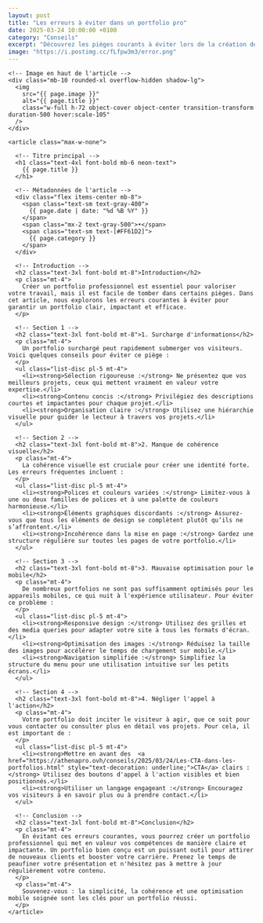 ```yaml
---
layout: post
title: "Les erreurs à éviter dans un portfolio pro"
date: 2025-03-24 10:00:00 +0100
category: "Conseils"
excerpt: "Découvrez les pièges courants à éviter lors de la création de votre portfolio pour maximiser son impact et séduire vos clients."
image: "https://i.postimg.cc/fLfpw3m3/error.png"
---
```


<main class="pt-24 pb-16 bg-[#0A0118] text-white">
  <div class="container mx-auto px-4 max-w-4xl">

    <!-- Image en haut de l'article -->
    <div class="mb-10 rounded-xl overflow-hidden shadow-lg">
      <img 
        src="{{ page.image }}" 
        alt="{{ page.title }}" 
        class="w-full h-72 object-cover object-center transition-transform duration-500 hover:scale-105"
      />
    </div>

    <article class="max-w-none">

      <!-- Titre principal -->
      <h1 class="text-4xl font-bold mb-6 neon-text">
        {{ page.title }}
      </h1>

      <!-- Métadonnées de l'article -->
      <div class="flex items-center mb-8">
        <span class="text-sm text-gray-400">
          {{ page.date | date: "%d %B %Y" }}
        </span>
        <span class="mx-2 text-gray-500">•</span>
        <span class="text-sm text-[#FF61D2]">
          {{ page.category }}
        </span>
      </div>
      
      <!-- Introduction -->
      <h2 class="text-3xl font-bold mt-8">Introduction</h2>
      <p class="mt-4">
        Créer un portfolio professionnel est essentiel pour valoriser votre travail, mais il est facile de tomber dans certains pièges. Dans cet article, nous explorons les erreurs courantes à éviter pour garantir un portfolio clair, impactant et efficace.
      </p>
      
      <!-- Section 1 -->
      <h2 class="text-3xl font-bold mt-8">1. Surcharge d'informations</h2>
      <p class="mt-4">
        Un portfolio surchargé peut rapidement submerger vos visiteurs. Voici quelques conseils pour éviter ce piège :
      </p>
      <ul class="list-disc pl-5 mt-4">
        <li><strong>Sélection rigoureuse :</strong> Ne présentez que vos meilleurs projets, ceux qui mettent vraiment en valeur votre expertise.</li>
        <li><strong>Contenu concis :</strong> Privilégiez des descriptions courtes et impactantes pour chaque projet.</li>
        <li><strong>Organisation claire :</strong> Utilisez une hiérarchie visuelle pour guider le lecteur à travers vos projets.</li>
      </ul>
      
      <!-- Section 2 -->
      <h2 class="text-3xl font-bold mt-8">2. Manque de cohérence visuelle</h2>
      <p class="mt-4">
        La cohérence visuelle est cruciale pour créer une identité forte. Les erreurs fréquentes incluent :
      </p>
      <ul class="list-disc pl-5 mt-4">
        <li><strong>Polices et couleurs variées :</strong> Limitez-vous à une ou deux familles de polices et à une palette de couleurs harmonieuse.</li>
        <li><strong>Éléments graphiques discordants :</strong> Assurez-vous que tous les éléments de design se complètent plutôt qu’ils ne s’affrontent.</li>
        <li><strong>Incohérence dans la mise en page :</strong> Gardez une structure régulière sur toutes les pages de votre portfolio.</li>
      </ul>
      
      <!-- Section 3 -->
      <h2 class="text-3xl font-bold mt-8">3. Mauvaise optimisation pour le mobile</h2>
      <p class="mt-4">
        De nombreux portfolios ne sont pas suffisamment optimisés pour les appareils mobiles, ce qui nuit à l'expérience utilisateur. Pour éviter ce problème :
      </p>
      <ul class="list-disc pl-5 mt-4">
        <li><strong>Responsive design :</strong> Utilisez des grilles et des media queries pour adapter votre site à tous les formats d'écran.</li>
        <li><strong>Optimisation des images :</strong> Réduisez la taille des images pour accélérer le temps de chargement sur mobile.</li>
        <li><strong>Navigation simplifiée :</strong> Simplifiez la structure du menu pour une utilisation intuitive sur les petits écrans.</li>
      </ul>
      
      <!-- Section 4 -->
      <h2 class="text-3xl font-bold mt-8">4. Négliger l'appel à l'action</h2>
      <p class="mt-4">
        Votre portfolio doit inciter le visiteur à agir, que ce soit pour vous contacter ou consulter plus en détail vos projets. Pour cela, il est important de :
      </p>
      <ul class="list-disc pl-5 mt-4">
        <li><strong>Mettre en avant des  <a href="https://athenapro.ovh/conseils/2025/03/24/Les-CTA-dans-les-portfolios.html" style="text-decoration: underline;">CTA</a> clairs :</strong> Utilisez des boutons d'appel à l'action visibles et bien positionnés.</li>
        <li><strong>Utiliser un langage engageant :</strong> Encouragez vos visiteurs à en savoir plus ou à prendre contact.</li>
      </ul>
      
      <!-- Conclusion -->
      <h2 class="text-3xl font-bold mt-8">Conclusion</h2>
      <p class="mt-4">
        En évitant ces erreurs courantes, vous pourrez créer un portfolio professionnel qui met en valeur vos compétences de manière claire et impactante. Un portfolio bien conçu est un puissant outil pour attirer de nouveaux clients et booster votre carrière. Prenez le temps de peaufiner votre présentation et n'hésitez pas à mettre à jour régulièrement votre contenu.
      </p>
      <p class="mt-4">
        Souvenez-vous : la simplicité, la cohérence et une optimisation mobile soignée sont les clés pour un portfolio réussi.
      </p>
    </article>
  </div>
</main>
